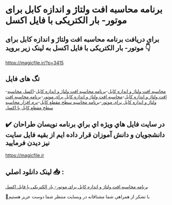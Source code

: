 # برنامه محاسبه افت ولتاژ و اندازه کابل برای موتور- بار الکتریکی با فایل اکسل

## برای دریافت برنامه محاسبه افت ولتاژ و اندازه کابل برای موتور- بار الکتریکی با فایل اکسل به لینک زیر بروید 👇

https://magicfile.ir/?p=3415

## تگ های فایل

-[محاسبه افت ولتاژ و اندازه کابل](https://magicfile.ir/product/%d9%85%d8%ad%d8%a7%d8%b3%d8%a8%d9%87-%d8%a7%d9%81%d8%aa-%d9%88%d9%84%d8%aa%d8%a7%da%98-%d9%88-%d8%a7%d9%86%d8%af%d8%a7%d8%b2%d9%87-%da%a9%d8%a7%d8%a8%d9%84-%d8%a8%d8%b1%d8%a7%db%8c-%d9%85%d9%88%d8%aa%d9%88%d8%b1-%d8%a8%d8%a7%d8%b1-%d8%a7%d9%84%da%a9%d8%aa%d8%b1%db%8c%da%a9%db%8c-%d8%a7%da%a9%d8%b3%d9%84/)-[برنامه محاسبه افت ولتاژ و اندازه کابل](https://magicfile.ir/product/%d9%85%d8%ad%d8%a7%d8%b3%d8%a8%d9%87-%d8%a7%d9%81%d8%aa-%d9%88%d9%84%d8%aa%d8%a7%da%98-%d9%88-%d8%a7%d9%86%d8%af%d8%a7%d8%b2%d9%87-%da%a9%d8%a7%d8%a8%d9%84-%d8%a8%d8%b1%d8%a7%db%8c-%d9%85%d9%88%d8%aa%d9%88%d8%b1-%d8%a8%d8%a7%d8%b1-%d8%a7%d9%84%da%a9%d8%aa%d8%b1%db%8c%da%a9%db%8c-%d8%a7%da%a9%d8%b3%d9%84/)-[اکسل محاسبه افت ولتاژ و اندازه کابل](https://magicfile.ir/product/%d9%85%d8%ad%d8%a7%d8%b3%d8%a8%d9%87-%d8%a7%d9%81%d8%aa-%d9%88%d9%84%d8%aa%d8%a7%da%98-%d9%88-%d8%a7%d9%86%d8%af%d8%a7%d8%b2%d9%87-%da%a9%d8%a7%d8%a8%d9%84-%d8%a8%d8%b1%d8%a7%db%8c-%d9%85%d9%88%d8%aa%d9%88%d8%b1-%d8%a8%d8%a7%d8%b1-%d8%a7%d9%84%da%a9%d8%aa%d8%b1%db%8c%da%a9%db%8c-%d8%a7%da%a9%d8%b3%d9%84/)-[محاسبه افت ولتاژ و اندازه کابل برای موتور](https://magicfile.ir/product/%d9%85%d8%ad%d8%a7%d8%b3%d8%a8%d9%87-%d8%a7%d9%81%d8%aa-%d9%88%d9%84%d8%aa%d8%a7%da%98-%d9%88-%d8%a7%d9%86%d8%af%d8%a7%d8%b2%d9%87-%da%a9%d8%a7%d8%a8%d9%84-%d8%a8%d8%b1%d8%a7%db%8c-%d9%85%d9%88%d8%aa%d9%88%d8%b1-%d8%a8%d8%a7%d8%b1-%d8%a7%d9%84%da%a9%d8%aa%d8%b1%db%8c%da%a9%db%8c-%d8%a7%da%a9%d8%b3%d9%84/)-[برنامه محاسبه افت ولتاژ و اندازه کابل برای موتور](https://magicfile.ir/product/%d9%85%d8%ad%d8%a7%d8%b3%d8%a8%d9%87-%d8%a7%d9%81%d8%aa-%d9%88%d9%84%d8%aa%d8%a7%da%98-%d9%88-%d8%a7%d9%86%d8%af%d8%a7%d8%b2%d9%87-%da%a9%d8%a7%d8%a8%d9%84-%d8%a8%d8%b1%d8%a7%db%8c-%d9%85%d9%88%d8%aa%d9%88%d8%b1-%d8%a8%d8%a7%d8%b1-%d8%a7%d9%84%da%a9%d8%aa%d8%b1%db%8c%da%a9%db%8c-%d8%a7%da%a9%d8%b3%d9%84/)-[برنامه محاسبه سطح مقطع کابل](https://magicfile.ir/product/%d9%85%d8%ad%d8%a7%d8%b3%d8%a8%d9%87-%d8%a7%d9%81%d8%aa-%d9%88%d9%84%d8%aa%d8%a7%da%98-%d9%88-%d8%a7%d9%86%d8%af%d8%a7%d8%b2%d9%87-%da%a9%d8%a7%d8%a8%d9%84-%d8%a8%d8%b1%d8%a7%db%8c-%d9%85%d9%88%d8%aa%d9%88%d8%b1-%d8%a8%d8%a7%d8%b1-%d8%a7%d9%84%da%a9%d8%aa%d8%b1%db%8c%da%a9%db%8c-%d8%a7%da%a9%d8%b3%d9%84/)-[نرم افزار محاسبه سطح مقطع کابل با اکسل](https://magicfile.ir/product/%d9%85%d8%ad%d8%a7%d8%b3%d8%a8%d9%87-%d8%a7%d9%81%d8%aa-%d9%88%d9%84%d8%aa%d8%a7%da%98-%d9%88-%d8%a7%d9%86%d8%af%d8%a7%d8%b2%d9%87-%da%a9%d8%a7%d8%a8%d9%84-%d8%a8%d8%b1%d8%a7%db%8c-%d9%85%d9%88%d8%aa%d9%88%d8%b1-%d8%a8%d8%a7%d8%b1-%d8%a7%d9%84%da%a9%d8%aa%d8%b1%db%8c%da%a9%db%8c-%d8%a7%da%a9%d8%b3%d9%84/)

## ✔️ در سايت فايل هاي ويژه اي براي برنامه نويسان طراحان دانشجويان و دانش آموزان قرار داده ايم از بقيه فايل سايت نيز ديدن فرماييد

https://magicfile.ir


## لينک دانلود اصلي 📥 :

[برنامه محاسبه افت ولتاژ و اندازه کابل برای موتور- بار الکتریکی با فایل اکسل](https://magicfile.ir/product/%d9%85%d8%ad%d8%a7%d8%b3%d8%a8%d9%87-%d8%a7%d9%81%d8%aa-%d9%88%d9%84%d8%aa%d8%a7%da%98-%d9%88-%d8%a7%d9%86%d8%af%d8%a7%d8%b2%d9%87-%da%a9%d8%a7%d8%a8%d9%84-%d8%a8%d8%b1%d8%a7%db%8c-%d9%85%d9%88%d8%aa%d9%88%d8%b1-%d8%a8%d8%a7%d8%b1-%d8%a7%d9%84%da%a9%d8%aa%d8%b1%db%8c%da%a9%db%8c-%d8%a7%da%a9%d8%b3%d9%84/) 


🙏با تشکر از همراهي شما مشتاقانه در وبسایت منتظر شما دوست عزیز هستیم

